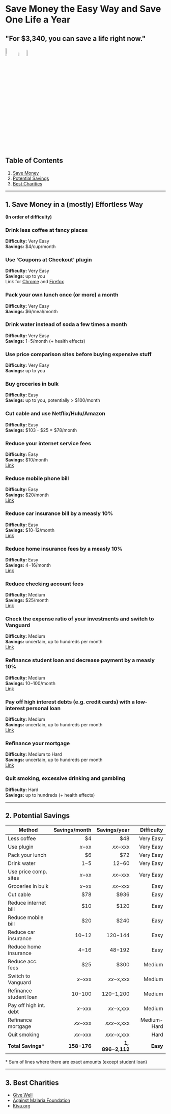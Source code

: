 # Save Money the Easy Way and Save One Life a Year

## "For $3,340, you can save a life right now."

<img src="https://image.freepik.com/free-icon/piggy-bank-with-dollar-coin_318-37770.jpg" alt="Saving Money" width="8%"><img src="https://image.flaticon.com/icons/svg/60/60682.svg" alt="arrow" width="5%"><img src="https://www.againstmalaria.com/images/logo_AMF.gif" alt="Against Malaria" width="7%">

## Table of Contents

1. [Save Money](https://github.com/codergy/savemoneyanddonate#1-save-money-effortlessly)
2. [Potential Savings](https://github.com/codergy/savemoneyanddonate#2-potential-savings)
3. [Best Charities](https://github.com/codergy/savemoneyanddonate#3-best-charities)

<hr>

## 1. Save Money in a (mostly) Effortless Way

**(In order of difficulty)**  

### Drink less coffee at fancy places
**Difficulty:** Very Easy  
**Savings:** $4/cup/month

### Use 'Coupons at Checkout' plugin
**Difficulty:** Very Easy  
**Savings:** up to you  
Link for [Chrome](https://chrome.google.com/webstore/detail/coupons-at-checkout/kegphgaihkjoophpabchkmpaknehfamb) and [Firefox](https://addons.mozilla.org/en-US/firefox/addon/coupons-at-checkout/)

### Pack your own lunch once (or more) a month
**Difficulty:** Very Easy  
**Savings:** $6/meal/month

### Drink water instead of soda a few times a month
**Difficulty:** Very Easy  
**Savings:** $1-$5/month (+ health effects)

### Use price comparison sites before buying expensive stuff
**Difficulty:** Very Easy  
**Savings:** up to you

### Buy groceries in bulk
**Difficulty:** Easy  
**Savings:** up to you, potentially > $100/month

### Cut cable and use Netflix/Hulu/Amazon
**Difficulty:** Easy  
**Savings:** $103 - $25 = $78/month

### Reduce your internet service fees
**Difficulty:** Easy  
**Savings:** $10/month  
[Link](http://broadbandnow.com/report/13-creative-ways-save-money-internet-bill/)

### Reduce mobile phone bill
**Difficulty:** Easy  
**Savings:** $20/month  
[Link](https://republicwireless.com/cell-phone-plans/)

### Reduce car insurance bill by a measly 10%
**Difficulty:** Easy  
**Savings:** $10-12/month  
[Link](https://www.nerdwallet.com/insurance/compare-car-insurance-rates)

### Reduce home insurance fees by a measly 10%
**Difficulty:** Easy  
**Savings:** $4-$16/month  
[Link](http://www.thesimpledollar.com/best-home-insurance/)

### Reduce checking account fees
**Difficulty:** Medium  
**Savings:** $25/month  
[Link](http://www.thesimpledollar.com/free-checking-account/)

### Check the expense ratio of your investments and switch to Vanguard
**Difficulty:** Medium  
**Savings:** uncertain, up to hundreds per month  
[Link](https://investor.vanguard.com/corporate-portal/)

### Refinance student loan and decrease payment by a measly 10%
**Difficulty:** Medium  
**Savings:** $10-$100/month  
[Link](https://www.sofi.com/)

### Pay off high interest debts (e.g. credit cards) with a low-interest personal loan
**Difficulty:** Medium  
**Savings:** uncertain, up to hundreds per month  
[Link](https://www.sofi.com/)

### Refinance your mortgage
**Difficulty:** Medium to Hard  
**Savings:** uncertain, up to hundreds per month  
[Link](https://www.sofi.com/)

### Quit smoking, excessive drinking and gambling
**Difficulty:** Hard  
**Savings:** up to hundreds (+ health effects)

<hr>

## 2. Potential Savings

| Method                 | Savings/month | Savings/year | Difficulty   |
| ---------------------- |--------------:| ------------:| ------------:|
| Less coffee            |         $4    |          $48 | Very Easy    |
| Use plugin             |     $x-$xx    |     $xx-$xxx | Very Easy    |
| Pack your lunch        |         $6    |          $72 | Very Easy    |
| Drink water            |      $1-$5    |      $12-$60 | Very Easy    |
| Use price comp. sites  |     $x-$xx    |     $xx-$xxx | Very Easy    |
| Groceries in bulk      |     $x-$xx    |     $xx-$xxx |      Easy    |
| Cut cable              |        $78    |         $936 |      Easy    |
| Reduce internet bill   |        $10    |         $120 |      Easy    |
| Reduce mobile bill     |        $20    |         $240 |      Easy    |
| Reduce car insurance   |    $10-$12    |    $120-$144 |      Easy    |
| Reduce home insurance  |     $4-$16    |     $48-$192 |      Easy    |
| Reduce acc. fees       |        $25    |         $300 |    Medium    |
| Switch to Vanguard     |    $x-$xxx    |   $xx-$x,xxx |    Medium    |
| Refinance student loan |   $10-$100    |  $120-$1,200 |    Medium    |
| Pay off high int. debt |    $x-$xxx    |   $xx-$x,xxx |    Medium    |
| Refinance mortgage     |   $xx-$xxx    |  $xxx-$x,xxx | Medium-Hard  |
| Quit smoking           |   $xx-$xxx    |  $xxx-$x,xxx |      Hard    |
| **Total Savings**\*    | **$158-$176** | **$1,896-$2,112** |    **Easy**    |
  
\* Sum of lines where there are exact amounts (except student loan) 

<hr>

## 3. Best Charities

- [Give Well](http://www.givewell.org/)
- [Against Malaria Foundation](https://www.againstmalaria.com/default.aspx)
- [Kiva.org](https://www.kiva.org/)
